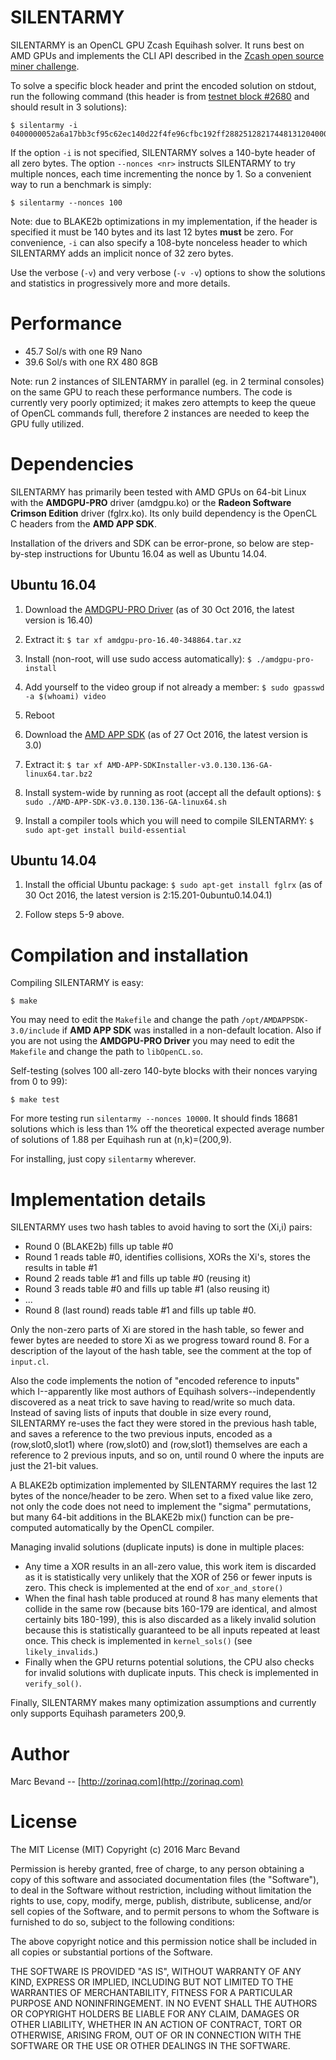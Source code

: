 # SILENTARMY

SILENTARMY is an OpenCL GPU Zcash Equihash solver. It runs best on AMD GPUs
and implements the CLI API described in the
[Zcash open source miner challenge](https://zcashminers.org/rules).

To solve a specific block header and print the encoded solution on stdout, run
the following command (this header is from
[testnet block #2680](https://explorer.testnet.z.cash/block/0000045e1a6af7b9017190297177807f98d60144b5aa525b6ae152c2ddc64966)
and should result in 3 solutions):

    $ silentarmy -i 0400000052a6a17bb3cf95c62ec140d22f4fe96cfbc192ff288251282174481312040000b9711b4850b4b89598e16103148a8a368f74e472fa919ac7d0dbb57b1090f6c80000000000000000000000000000000000000000000000000000000000000000667211581e1b071e4302000000000000020000000000000000000000000000000000000000000000

If the option `-i` is not specified, SILENTARMY solves a 140-byte header of all
zero bytes. The option `--nonces <nr>` instructs SILENTARMY to try multiple
nonces, each time incrementing the nonce by 1. So a convenient way to run a
benchmark is simply:

    $ silentarmy --nonces 100

Note: due to BLAKE2b optimizations in my implementation, if the header is
specified it must be 140 bytes and its last 12 bytes **must** be zero. For
convenience, `-i` can also specify a 108-byte nonceless header to which
SILENTARMY adds an implicit nonce of 32 zero bytes.

Use the verbose (`-v`) and very verbose (`-v -v`) options to show the solutions
and statistics in progressively more and more details.

# Performance

* 45.7 Sol/s with one R9 Nano
* 39.6 Sol/s with one RX 480 8GB

Note: run 2 instances of SILENTARMY in parallel (eg. in 2 terminal consoles)
on the same GPU to reach these performance numbers. The code is currently very
poorly optimized; it makes zero attempts to keep the queue of OpenCL commands
full, therefore 2 instances are needed to keep the GPU fully utilized.

# Dependencies

SILENTARMY has primarily been tested with AMD GPUs on 64-bit Linux with the
**AMDGPU-PRO** driver (amdgpu.ko) or the **Radeon Software Crimson Edition**
driver (fglrx.ko). Its only build dependency is the OpenCL C headers from the
**AMD APP SDK**.

Installation of the drivers and SDK can be error-prone, so below are
step-by-step instructions for Ubuntu 16.04 as well as Ubuntu 14.04.

## Ubuntu 16.04

1. Download the [AMDGPU-PRO Driver](http://support.amd.com/en-us/kb-articles/Pages/AMDGPU-PRO-Install.aspx)
(as of 30 Oct 2016, the latest version is 16.40)

2. Extract it:
   `$ tar xf amdgpu-pro-16.40-348864.tar.xz`

3. Install (non-root, will use sudo access automatically):
   `$ ./amdgpu-pro-install`

4. Add yourself to the video group if not already a member:
   `$ sudo gpasswd -a $(whoami) video`

5. Reboot

6. Download the [AMD APP SDK](http://developer.amd.com/tools-and-sdks/opencl-zone/amd-accelerated-parallel-processing-app-sdk/)
(as of 27 Oct 2016, the latest version is 3.0)

7. Extract it:
   `$ tar xf AMD-APP-SDKInstaller-v3.0.130.136-GA-linux64.tar.bz2`

8. Install system-wide by running as root (accept all the default options):
  `$ sudo ./AMD-APP-SDK-v3.0.130.136-GA-linux64.sh`

9. Install a compiler tools which you will need to compile SILENTARMY:
  `$ sudo apt-get install build-essential`

## Ubuntu 14.04

1. Install the official Ubuntu package:
   `$ sudo apt-get install fglrx`
   (as of 30 Oct 2016, the latest version is 2:15.201-0ubuntu0.14.04.1)

2. Follow steps 5-9 above.

# Compilation and installation

Compiling SILENTARMY is easy:

`$ make`

You may need to edit the `Makefile` and change the path
`/opt/AMDAPPSDK-3.0/include` if **AMD APP SDK** was installed in a non-default
location. Also if you are not using the **AMDGPU-PRO Driver** you may need
to edit the `Makefile` and change the path to `libOpenCL.so`.

Self-testing (solves 100 all-zero 140-byte blocks with their nonces varying
from 0 to 99):

`$ make test`

For more testing run `silentarmy --nonces 10000`. It should finds 18681
solutions which is less than 1% off the theoretical expected average number of
solutions of 1.88 per Equihash run at (n,k)=(200,9).

For installing, just copy `silentarmy` wherever.

# Implementation details

SILENTARMY uses two hash tables to avoid having to sort the (Xi,i) pairs:

* Round 0 (BLAKE2b) fills up table #0
* Round 1 reads table #0, identifies collisions, XORs the Xi's, stores
  the results in table #1
* Round 2 reads table #1 and fills up table #0 (reusing it)
* Round 3 reads table #0 and fills up table #1 (also reusing it)
* ...
* Round 8 (last round) reads table #1 and fills up table #0.

Only the non-zero parts of Xi are stored in the hash table, so fewer and fewer
bytes are needed to store Xi as we progress toward round 8. For a description
of the layout of the hash table, see the comment at the top of `input.cl`.

Also the code implements the notion of "encoded reference to inputs" which
I--apparently like most authors of Equihash solvers--independently discovered
as a neat trick to save having to read/write so much data. Instead of saving
lists of inputs that double in size every round, SILENTARMY re-uses the fact
they were stored in the previous hash table, and saves a reference to the two
previous inputs, encoded as a (row,slot0,slot1) where (row,slot0) and
(row,slot1) themselves are each a reference to 2 previous inputs, and so on,
until round 0 where the inputs are just the 21-bit values.

A BLAKE2b optimization implemented by SILENTARMY requires the last 12 bytes of
the nonce/header to be zero. When set to a fixed value like zero, not only the
code does not need to implement the "sigma" permutations, but many 64-bit
additions in the BLAKE2b mix() function can be pre-computed automatically by
the OpenCL compiler.

Managing invalid solutions (duplicate inputs) is done in multiple places:

* Any time a XOR results in an all-zero value, this work item is discarded
as it is statistically very unlikely that the XOR of 256 or fewer inputs
is zero. This check is implemented at the end of `xor_and_store()`
* When the final hash table produced at round 8 has many elements
that collide in the same row (because bits 160-179 are identical, and
almost certainly bits 180-199), this is also discarded as a likely invalid
solution because this is statistically guaranteed to be all inputs repeated
at least once. This check is implemented in `kernel_sols()` (see
`likely_invalids`.)
* Finally when the GPU returns potential solutions, the CPU also checks for
invalid solutions with duplicate inputs. This check is implemented in
`verify_sol()`.

Finally, SILENTARMY makes many optimization assumptions and currently only
supports Equihash parameters 200,9.

# Author

Marc Bevand -- [http://zorinaq.com](http://zorinaq.com)

# License

The MIT License (MIT)
Copyright (c) 2016 Marc Bevand

Permission is hereby granted, free of charge, to any person obtaining a copy of this software and associated documentation files (the "Software"), to deal in the Software without restriction, including without limitation the rights to use, copy, modify, merge, publish, distribute, sublicense, and/or sell copies of the Software, and to permit persons to whom the Software is furnished to do so, subject to the following conditions:

The above copyright notice and this permission notice shall be included in all copies or substantial portions of the Software.

THE SOFTWARE IS PROVIDED "AS IS", WITHOUT WARRANTY OF ANY KIND, EXPRESS OR IMPLIED, INCLUDING BUT NOT LIMITED TO THE WARRANTIES OF MERCHANTABILITY, FITNESS FOR A PARTICULAR PURPOSE AND NONINFRINGEMENT. IN NO EVENT SHALL THE AUTHORS OR COPYRIGHT HOLDERS BE LIABLE FOR ANY CLAIM, DAMAGES OR OTHER LIABILITY, WHETHER IN AN ACTION OF CONTRACT, TORT OR OTHERWISE, ARISING FROM, OUT OF OR IN CONNECTION WITH THE SOFTWARE OR THE USE OR OTHER DEALINGS IN THE SOFTWARE.
